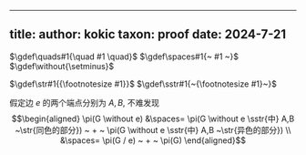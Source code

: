 
---
title: 
author: kokic
taxon: proof
date: 2024-7-21
---

$\gdef\quads#1{\quad #1 \quad}$
$\gdef\spaces#1{~ #1 ~}$
$\gdef\without{\setminus}$

$\gdef\str#1{{\footnotesize #1}}$
$\gdef\sstr#1{~{\footnotesize #1}~}$

假定边 $e$ 的两个端点分别为 $A,B$, 不难发现
$$\begin{aligned} 
\pi(G \without e) 
&\spaces= \pi(G \without e \sstr{中} A,B ~\str{同色的部分}) ~ + ~ \pi(G \without e \sstr{中} A,B ~\str{异色的部分}) \\
&\spaces= \pi(G / e) ~ + ~ \pi(G)
\end{aligned}$$
